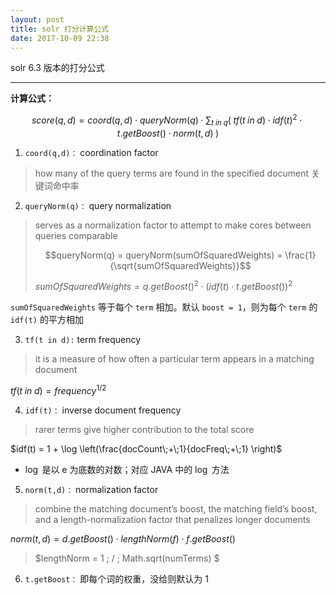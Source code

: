 ```yaml
---
layout: post
title: solr 打分计算公式
date: 2017-10-09 22:38
---
```




solr 6.3 版本的打分公式

<!-- more -->

---

**计算公式：**
> 
$$score(q,d) = coord(q,d) \cdot queryNorm(q) \cdot \sum_{t\;in\;q} {(\;tf(t\;in\;d) \cdot idf(t)^2 \cdot t.getBoost() \cdot  norm(t,d)\;)}$$

1. `coord(q,d)：` coordination factor
> how many of the query terms are found in the specified document
> 关键词命中率

2. `queryNorm(q)：` query normalization
> serves as a normalization factor to attempt to make cores between queries comparable  
>
> $$queryNorm(q) = queryNorm(sumOfSquaredWeights) = \frac{1}{\sqrt{sumOfSquaredWeights}}$$  
>
> $sumOfSquaredWeights = q.getBoost()^2 \cdot (idf(t) \cdot t.getBoost())^2$

`sumOfSquaredWeights` 等于每个 `term` 相加。默认 `boost = 1`，则为每个 `term` 的 `idf(t)` 的平方相加

3. `tf(t in d):`  term frequency
> it is a measure of how often a particular term appears in a matching document  
>
$tf(t\;in\;d) = frequency^{1/2}$

4. `idf(t)：` inverse document frequency
> rarer terms give higher contribution to the total score
>
$idf(t) = 1 + \log \left(\frac{docCount\;+\;1}{docFreq\;+\;1} \right)$
* $\log$ 是以 e 为底数的对数；对应 JAVA 中的 $\log$ 方法

5. `norm(t,d)：` normalization factor
> combine the matching document’s boost, the matching field’s boost, and a length-normalization factor that penalizes longer documents  
>
$norm(t,d) = d.getBoost() \cdot lengthNorm(f) \cdot f.getBoost()$
>
> $lengthNorm = 1 \; / \; Math.sqrt(numTerms) $

6. `t.getBoost：` 即每个词的权重，没给则默认为 1








